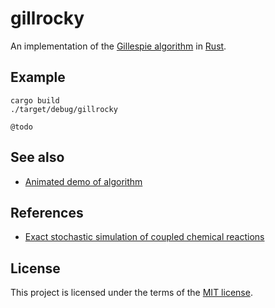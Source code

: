 # gillrocky

An implementation of the [Gillespie algorithm](https://en.wikipedia.org/wiki/Gillespie_algorithm) in [Rust](https://www.rust-lang.org/).

## Example

```
cargo build
./target/debug/gillrocky
```
```
@todo
```

## See also

* [Animated demo of algorithm](./demo/README.md)

## References

* [Exact stochastic simulation of coupled chemical reactions](https://pubs.acs.org/doi/10.1021/j100540a008)

## License

This project is licensed under the terms of the [MIT license](LICENSE.txt).
